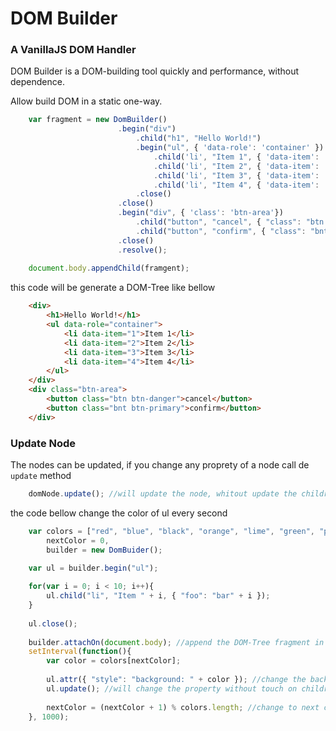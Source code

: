 # DOM Builder
### A VanillaJS DOM Handler 

DOM Builder is a DOM-building tool quickly and performance, without dependence.

Allow build DOM in a static one-way.

```js
    var fragment = new DomBuilder()
                        .begin("div")
                            .child("h1", "Hello World!")
                            .begin("ul", { 'data-role': 'container' })
                                .child('li', "Item 1", { 'data-item': '1' })
                                .child('li', "Item 2", { 'data-item': '2' })
                                .child('li', "Item 3", { 'data-item': '3' })
                                .child('li', "Item 4", { 'data-item': '4' })
                            .close()
                        .close()
                        .begin("div", { 'class': 'btn-area'})
                            .child("button", "cancel", { "class": "btn btn-danger" })
                            .child("button", "confirm", { "class": "bnt btn-primary" })
                        .close()
                        .resolve();
                        
    document.body.appendChild(framgent); 
```

this code will be generate a DOM-Tree like bellow

```html
    <div>
        <h1>Hello World!</h1>
        <ul data-role="container">
            <li data-item="1">Item 1</li>
            <li data-item="2">Item 2</li>
            <li data-item="3">Item 3</li>
            <li data-item="4">Item 4</li>
        </ul>
    </div>
    <div class="btn-area">
        <button class="btn btn-danger">cancel</button>
        <button class="bnt btn-primary">confirm</button>
    </div>
```

### Update Node

The nodes can be updated, if you change any proprety of a node call de ```update``` method

```js
    domNode.update(); //will update the node, whitout update the children
```
the code bellow change the color of ul every second
```js
    var colors = ["red", "blue", "black", "orange", "lime", "green", "pink"],
        nextColor = 0,
        builder = new DomBuider();

    var ul = builder.begin("ul");
    
    for(var i = 0; i < 10; i++){
        ul.child("li", "Item " + i, { "foo": "bar" + i });
    }
    
    ul.close();
    
    builder.attachOn(document.body); //append the DOM-Tree fragment in document.body
    setInterval(function(){
        var color = colors[nextColor];
        
        ul.attr({ "style": "background: " + color }); //change the background color
        ul.update(); //will change the property without touch on children
        
        nextColor = (nextColor + 1) % colors.length; //change to next color
    }, 1000);
    
```